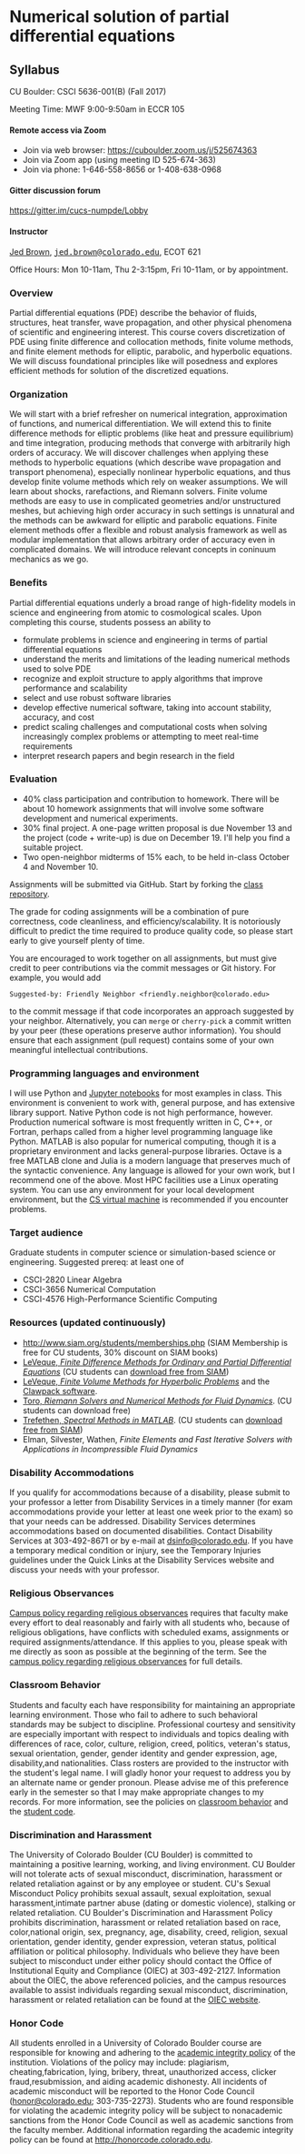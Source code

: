 # Numerical solution of partial differential equations

## Syllabus

CU Boulder: CSCI 5636-001(B) (Fall 2017)

Meeting Time: MWF 9:00-9:50am in ECCR 105

#### Remote access via Zoom

* Join via web browser: https://cuboulder.zoom.us/j/525674363
* Join via Zoom app (using meeting ID 525-674-363)
* Join via phone: 1-646-558-8656 or 1-408-638-0968

#### Gitter discussion forum

https://gitter.im/cucs-numpde/Lobby

#### Instructor

[Jed Brown](https://jedbrown.org), [<tt>jed.brown@colorado.edu</tt>](mailto:jed.brown@colorado.edu), ECOT 621

Office Hours: Mon 10-11am, Thu 2-3:15pm, Fri 10-11am, or by appointment.

### Overview

Partial differential equations (PDE) describe the behavior of fluids, structures, heat transfer, wave propagation, and other physical phenomena of scientific and engineering interest.  This course 
covers discretization of PDE using finite difference and collocation methods, finite volume methods, and finite element methods for elliptic, parabolic, and hyperbolic equations.  We will discuss foundational principles like will posedness and explores efficient methods for solution of the discretized equations.

### Organization

We will start with a brief refresher on numerical integration, approximation of functions, and numerical differentiation.  We will extend this to finite difference methods for elliptic problems (like heat and pressure equilibrium) and time integration, producing methods that converge with arbitrarily high orders of accuracy.  We will discover challenges when applying these methods to hyperbolic equations (which describe wave propagation and transport phenomena), especially nonlinear hyperbolic equations, and thus develop finite volume methods which rely on weaker assumptions.  We will learn about shocks, rarefactions, and Riemann solvers.  Finite volume methods are easy to use in complicated geometries and/or unstructured meshes, but achieving high order accuracy in such settings is unnatural and the methods can be awkward for elliptic and parabolic equations.  Finite element methods offer a flexible and robust analysis framework as well as modular implementation that allows arbitrary order of accuracy even in complicated domains.  We will introduce relevant concepts in coninuum mechanics as we go.

### Benefits

Partial differential equations underly a broad range of high-fidelity models in science and engineering from atomic to cosmological scales.
Upon completing this course, students possess an ability to

* formulate problems in science and engineering in terms of partial differential equations
* understand the merits and limitations of the leading numerical methods used to solve PDE
* recognize and exploit structure to apply algorithms that improve performance and scalability
* select and use robust software libraries
* develop effective numerical software, taking into account stability, accuracy, and cost
* predict scaling challenges and computational costs when solving increasingly complex problems or attempting to meet real-time requirements
* interpret research papers and begin research in the field

### Evaluation

* 40% class participation and contribution to homework.  There will be about 10 homework assignments that will involve some software development and numerical experiments.
* 30% final project.  A one-page written proposal is due November 13 and the project (code + write-up) is due on December 19.  I'll help you find a suitable project.
* Two open-neighbor midterms of 15% each, to be held in-class October 4 and November 10.

Assignments will be submitted via GitHub.  Start by forking the [class repository](https://github.com/cucs-numpde/class).

The grade for coding assignments will be a combination of pure correctness, code cleanliness, and efficiency/scalability. It is notoriously difficult to predict the time required to produce quality code, so please start early to give yourself plenty of time.

You are encouraged to work together on all assignments, but must give credit to peer contributions via the commit messages or Git history. For example, you would add

    Suggested-by: Friendly Neighbor <friendly.neighbor@colorado.edu>

to the commit message if that code incorporates an approach suggested by your neighbor.  Alternatively, you can `merge` or `cherry-pick` a commit written by your peer (these operations preserve author information). You should ensure that each assignment (pull request) contains some of your own meaningful intellectual contributions.

### Programming languages and environment

I will use Python and [Jupyter notebooks](https://jupyter.org/) for most examples in class.  This environment is convenient to work with, general purpose, and has extensive library support.  Native Python code is not high performance, however.  Production numerical software is most frequently written in C, C++, or Fortran, perhaps called from a higher level programming language like Python.  MATLAB is also popular for numerical computing, though it is a proprietary environment and lacks general-purpose libraries.  Octave is a free MATLAB clone and Julia is a modern language that preserves much of the syntactic convenience.  Any language is allowed for your own work, but I recommend one of the above.  Most HPC facilities use a Linux operating system.  You can use any environment for your local development environment, but the [CS virtual machine](https://foundation.cs.colorado.edu/vm/) is recommended if you encounter problems.

### Target audience

Graduate students in computer science or simulation-based science or engineering.  Suggested prereq: at least one of

* CSCI-2820 Linear Algebra
* CSCI-3656 Numerical Computation
* CSCI-4576 High-Performance Scientific Computing

### Resources (updated continuously)

* http://www.siam.org/students/memberships.php (SIAM Membership is free for CU students, 30% discount on SIAM books)
* [LeVeque, *Finite Difference Methods for Ordinary and Partial Differential Equations*](https://faculty.washington.edu/rjl/fdmbook/) (CU students can [download free from SIAM](http://epubs.siam.org/doi/book/10.1137/1.9780898717839))
* [LeVeque, *Finite Volume Methods for Hyperbolic Problems*](https://depts.washington.edu/clawpack/book.html) and the [Clawpack software](http://www.clawpack.org/).
* [Toro, *Riemann Solvers and Numerical Methods for Fluid Dynamics*](https://link.springer.com/book/10.1007%2Fb79761#toc). (CU students can download free)
* [Trefethen, *Spectral Methods in MATLAB*](https://people.maths.ox.ac.uk/trefethen/spectral.html). (CU students can [download free from SIAM](http://epubs.siam.org/doi/book/10.1137/1.9780898719598))
* Elman, Silvester, Wathen, *Finite Elements and Fast Iterative Solvers with Applications in Incompressible Fluid Dynamics*

### Disability Accommodations

If you qualify for accommodations because of a disability, please submit to your professor a letter from Disability Services in a timely manner (for exam accommodations provide your letter at least one week prior to the exam) so that your needs can be addressed. Disability Services determines accommodations based on documented disabilities. Contact Disability Services at 303-492-8671 or by e-mail at dsinfo@colorado.edu. If you have a temporary medical condition or injury, see the Temporary Injuries guidelines under the Quick Links at the Disability Services website and discuss your needs with your professor.

### Religious Observances

[Campus policy regarding religious observances](http://www.colorado.edu/policies/fac_relig.html) requires that faculty make every effort to deal reasonably and fairly with all students who, because of religious obligations, have conflicts with scheduled exams, assignments or required assignments/attendance. If this applies to you, please speak with me directly as soon as possible at the beginning of the term. See the [campus policy regarding religious observances](http://www.colorado.edu/policies/observance-religious-holidays-and-absences-classes-andor-exams) for full details.

### Classroom Behavior

Students and faculty each have responsibility for maintaining an appropriate learning environment. Those who fail to adhere to such behavioral standards may be subject to discipline. Professional courtesy and sensitivity are especially important with respect to individuals and topics dealing with differences of race, color, culture, religion, creed, politics, veteran's status, sexual orientation, gender, gender identity and gender expression, age, disability,and nationalities. Class rosters are provided to the instructor with the student's legal name. I will gladly honor your request to address you by an alternate name or gender pronoun. Please advise me of this preference early in the semester so that I may make appropriate changes to my records. For more information, see the policies on [classroom behavior](http://www.colorado.edu/policies/student-classroom-and-course-related-behavior) and the [student code](http://www.colorado.edu/osc/sites/default/files/attached-files/studentconductcode_16-17-a.pdf).

### Discrimination and Harassment

The University of Colorado Boulder (CU Boulder) is committed to maintaining a positive learning, working, and living environment. CU Boulder will not tolerate acts of sexual misconduct, discrimination, harassment or related retaliation against or by any employee or student. CU's Sexual Misconduct Policy prohibits sexual assault, sexual exploitation, sexual harassment,intimate partner abuse (dating or domestic violence), stalking or related retaliation. CU Boulder's Discrimination and Harassment Policy prohibits discrimination, harassment or related retaliation based on race, color,national origin, sex, pregnancy, age, disability, creed, religion, sexual orientation, gender identity, gender expression, veteran status, political affiliation or political philosophy. Individuals who believe they have been subject to misconduct under either policy should contact the Office of Institutional Equity and Compliance (OIEC) at 303-492-2127. Information about the OIEC, the above referenced policies, and the campus resources available to assist individuals regarding sexual misconduct, discrimination, harassment or related retaliation can be found at the [OIEC website](http://www.colorado.edu/institutionalequity/).

### Honor Code

All students enrolled in a University of Colorado Boulder course are responsible for knowing and adhering to the [academic integrity policy](http://www.colorado.edu/policies/academic-integrity-policy) of the institution. Violations of the policy may include: plagiarism, cheating,fabrication, lying, bribery, threat, unauthorized access, clicker fraud,resubmission, and aiding academic dishonesty.  All incidents of academic misconduct will be reported to the Honor Code Council (honor@colorado.edu; 303-735-2273). Students who are found responsible for violating the academic integrity policy will be subject to nonacademic sanctions from the Honor Code Council as well as academic sanctions from the faculty member. Additional information regarding the academic integrity policy can be found at http://honorcode.colorado.edu.
